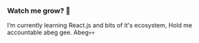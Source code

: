 ### Watch me grow? 🙏
I’m currently learning React.js and bits of it's ecosystem,
Hold me accountable abeg gee. Abeg💀💀
<!--
**aytheotaku/aytheotaku** is a ✨ _special_ ✨ repository because its `README.md` (this file) appears on your GitHub profile.

